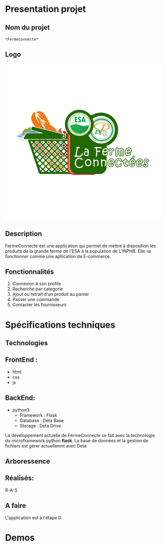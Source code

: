 # Presentation projet
## Nom du projet
	*FermeConnecte*
## Logo
![Logo de FermeConnecte](static/img/logo.png)
## Description

FermeConnecte est une application qui permet de mettre à disposition les produits de la grande ferme de l'ESA à la population de L'INPHB.
Elle va fonctionner comme une apllication de E-commerce.

## Fonctionnalités

1. Connexion à son profile
2. Recherche par categorie 
3. Ajout ou retrait d'un produit au panier 
4. Passer une commande 
5. Contacter les fournisseurs

# Spécifications techniques

## Technologies

FrontEnd :
----------
- html
- css
- js

BackEnd:
--------
- python3 
	+ Framework : Flask
	+ Database : Deta Base
	+ Storage : Deta Drive
	
Le dévéloppement actuelle de FermeConnecte se fait avec la technologie du microframework python **flask**.
La base de données et la gestion de fichiers est gérer actuellemnt avec Deta


## Arboressence



## Réalisés:
R-A-S
## A faire

L'application est à l'étape 0.

# Demos

